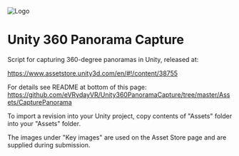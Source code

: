 ![Logo](https://raw.githubusercontent.com/eVRydayVR/Unity360PanoramaCapture/master/Key%20images/thumbnail.png)
# Unity 360 Panorama Capture

Script for capturing 360-degree panoramas in Unity, released at:

https://www.assetstore.unity3d.com/en/#!/content/38755

For details see README at bottom of this page: https://github.com/eVRydayVR/Unity360PanoramaCapture/tree/master/Assets/CapturePanorama

To import a revision into your Unity project, copy contents of "Assets" folder into your "Assets" folder.

The images under "Key images" are used on the Asset Store page and are supplied during submission.